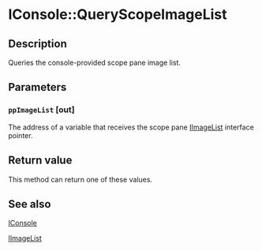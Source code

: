 # IConsole::QueryScopeImageList

## Description

Queries the console-provided scope pane image list.

## Parameters

### `ppImageList` [out]

The address of a variable that receives the scope pane
[IImageList](https://learn.microsoft.com/windows/desktop/api/mmc/nn-mmc-iimagelist) interface pointer.

## Return value

This method can return one of these values.

## See also

[IConsole](https://learn.microsoft.com/windows/desktop/api/mmc/nn-mmc-iconsole)

[IImageList](https://learn.microsoft.com/windows/desktop/api/mmc/nn-mmc-iimagelist)